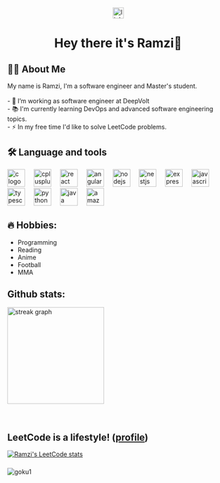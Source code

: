 <!--<div align="center">
  <img height="150" src="https://camo.githubusercontent.com/62da68eb62b1e5f175f7d1f0191dd89a653d7908feb22d37d4a0ab07365d6791/68747470733a2f2f6d656469612e67697068792e636f6d2f6d656469612f4d3967624264396e6244724f5475314d71782f67697068792e676966"  />
</div>
-->
###

<div align="center">
  <a href="https://www.linkedin.com/in/ramzi-abidi-335006210/" target="_blank">
    <img src="https://img.shields.io/static/v1?message=LinkedIn&logo=linkedin&label=&color=0077B5&logoColor=white&labelColor=&style=for-the-badge" height="25" alt="linkedin logo"  />
  </a>
</div>

###

<h1 align="center">Hey there it's Ramzi👋</h1>

## 👩‍💻  About Me</h3>

<p align="left">My name is Ramzi, I'm a software engineer and Master's student.<br><br>- 🔭 I’m working as software engineer at DeepVolt<br>- 📚 I'm currently learning DevOps and advanced software engineering topics.<br>- ⚡ In my free time I'd like to solve LeetCode problems.</p>

## 🛠 Language and tools</h3>

<div align="left">
  <img src="https://cdn.jsdelivr.net/gh/devicons/devicon/icons/c/c-original.svg" height="40" alt="c logo"  />
  <img width="12" />
  <img src="https://cdn.jsdelivr.net/gh/devicons/devicon/icons/cplusplus/cplusplus-original.svg" height="40" alt="cplusplus logo"  />
  <img width="12" />
  <img src="https://cdn.jsdelivr.net/gh/devicons/devicon/icons/react/react-original.svg" height="40" alt="react logo"  />
  <img width="12" />
  <img src="https://cdn.jsdelivr.net/gh/devicons/devicon/icons/angularjs/angularjs-original.svg" height="40" alt="angularjs logo"  />
  <img width="12" />
  <img src="https://cdn.jsdelivr.net/gh/devicons/devicon/icons/nodejs/nodejs-original.svg" height="40" alt="nodejs logo"  />
  <img width="12" />
  <img src="https://cdn.jsdelivr.net/gh/devicons/devicon/icons/nestjs/nestjs-plain.svg" height="40" alt="nestjs logo"  />
  <img width="12" />
  <img src="https://cdn.jsdelivr.net/gh/devicons/devicon/icons/express/express-original.svg" height="40" alt="express logo"  />
  <img width="12" />
  <img src="https://cdn.jsdelivr.net/gh/devicons/devicon/icons/javascript/javascript-original.svg" height="40" alt="javascript logo"  />
  <img width="12" />
  <img src="https://cdn.jsdelivr.net/gh/devicons/devicon/icons/typescript/typescript-original.svg" height="40" alt="typescript logo"  />
  <img width="12" />
  <img src="https://cdn.jsdelivr.net/gh/devicons/devicon/icons/python/python-original.svg" height="40" alt="python logo"  />
  <img width="12" />
  <img src="https://cdn.jsdelivr.net/gh/devicons/devicon/icons/java/java-original.svg" height="40" alt="java logo"  />
  <img width="12" />
  <img src="https://cdn.jsdelivr.net/gh/devicons/devicon/icons/amazonwebservices/amazonwebservices-original.svg" height="40" alt="amazonwebservices logo"  />
</div>

## 🔥 Hobbies:
<ul>
  <li> Programming </li>
  <li> Reading </li> 
  <li> Anime </li>
  <li> Football </li>
  <li> MMA </li>
</ul>

## Github stats:
<div>
  <img src="https://streak-stats.demolab.com?user=Ramzi-Abidi&locale=en&mode=daily&theme=dark&hide_border=false&border_radius=5&order=3" height="220" alt="streak graph"  />
</div> <br /> <br />

## LeetCode is a lifestyle! ([profile](https://leetcode.com/Abidi_Ramzi))
[![Ramzi's LeetCode stats](https://leetcode-stats-six.vercel.app/?username=Abidi_Ramzi&theme=dark)](https://github.com/KnlnKS/leetcode-stats)

###
![goku1](https://github.com/Ramzi-Abidi/Ramzi-Abidi/assets/69228547/fbba1ed1-0d6c-4877-a923-d29ce4fdbfbe)


<!--
<div align="center">
  <img src="https://visitor-badge.laobi.icu/badge?page_id=Ramzi-Abidi.Ramzi-Abidi&"  />
</div>
-->
<br clear="both">
